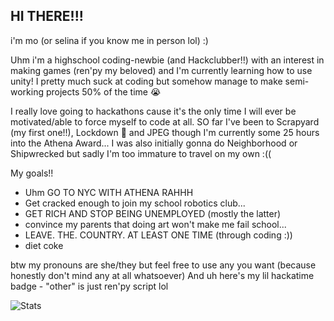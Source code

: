## HI THERE!!!

i'm mo (or selina if you know me in person lol) :)

Uhm i'm a highschool coding-newbie (and Hackclubber!!) with an interest in making games (ren'py my beloved) and I'm currently learning how to use unity!
I pretty much suck at coding but somehow manage to make semi-working projects 50% of the time 😭

I really love going to hackathons cause it's the only time I will ever be motivated/able to force myself to code at all. SO far I've been to Scrapyard (my first one!!), Lockdown 🥇 and JPEG though I'm currently some 25 hours into the Athena Award...
I was also initially gonna do Neighborhood or Shipwrecked but sadly I'm too immature to travel on my own :(( 

My goals!!
- Uhm GO TO NYC WITH ATHENA RAHHH
- Get cracked enough to join my school robotics club...
- GET RICH AND STOP BEING UNEMPLOYED (mostly the latter)
- convince my parents that doing art won't make me fail school...
- LEAVE. THE. COUNTRY. AT LEAST ONE TIME (through coding :))
- diet coke

btw my pronouns are she/they but feel free to use any you want (because honestly don't mind any at all whatsoever)
And uh here's my lil hackatime badge - "other" is just ren'py script lol

![Stats](https://github-readme-stats.hackclub.dev/api/wakatime?username=196&api_domain=hackatime.hackclub.com&theme=darcula&custom_title=Hackatime+Stats&layout=compact&cache_seconds=0&langs_count=8)
<!--
**Ayamamoru/Ayamamoru** is a ✨ _special_ ✨ repository because its `README.md` (this file) appears on your GitHub profile.

Here are some ideas to get you started:

- 🔭 I’m currently working on ...
- 🌱 I’m currently learning ...
- 👯 I’m looking to collaborate on ...
- 🤔 I’m looking for help with ...
- 💬 Ask me about ...
- 📫 How to reach me: ...
- 😄 Pronouns: ...
- ⚡ Fun fact: ...
-->
